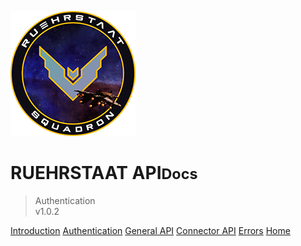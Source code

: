 <!-- _coverpage.md -->

![logo](../../static/Logo200x200.png)

# RUEHRSTAAT API<small>Docs</small>

> Authentication<br>v1.0.2

[Introduction](/api/#introduction)
[Authentication](#authentication)
[General API](/api/general/#general-api)
[Connector API](/api/connector/#connector-api)
[Errors](/api/errors/#errors)
[Home](/)

